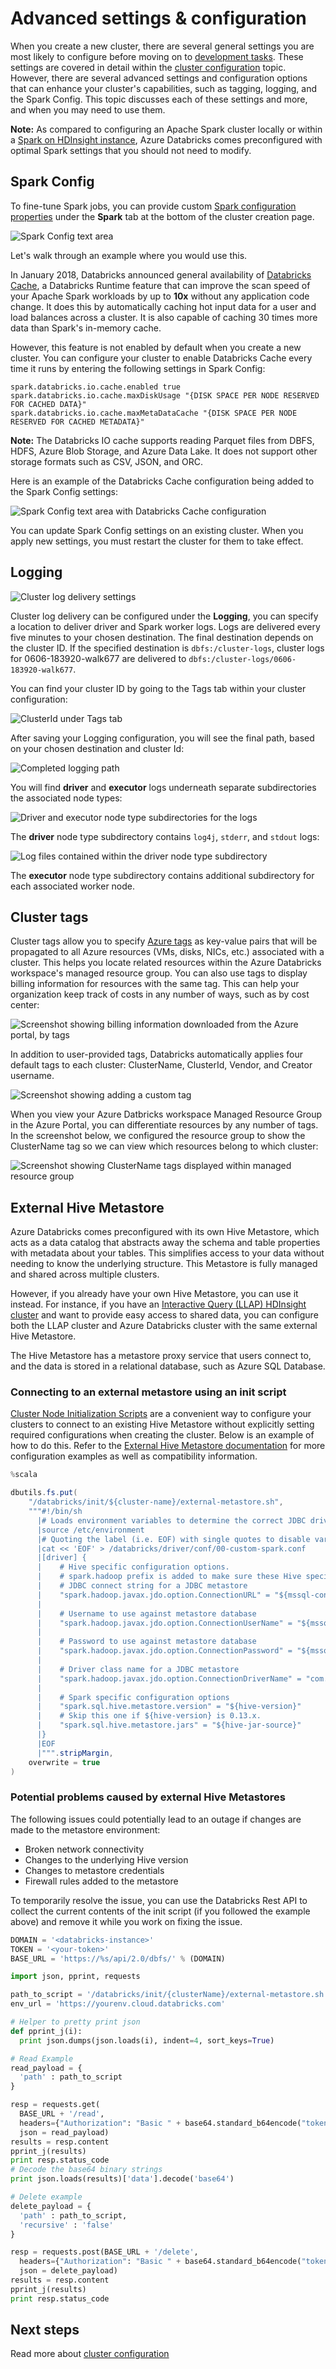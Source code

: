 # Advanced settings & configuration

When you create a new cluster, there are several general settings you are most likely to configure before moving on to [development tasks](../spark-apps/developing-spark-apps.md). These settings are covered in detail within the [cluster configuration](../configuration/clusters.md) topic. However, there are several advanced settings and configuration options that can enhance your cluster's capabilities, such as tagging, logging, and the Spark Config. This topic discusses each of these settings and more, and when you may need to use them.

**Note:** As compared to configuring an Apache Spark cluster locally or within a [Spark on HDInsight instance](), Azure Databricks comes preconfigured with optimal Spark settings that you should not need to modify.

## Spark Config

To fine-tune Spark jobs, you can provide custom [Spark configuration properties](http://spark.apache.org/docs/latest/configuration.html) under the **Spark** tab at the bottom of the cluster creation page.

![Spark Config text area](media/spark-config-blank.png 'Spark Config')

Let's walk through an example where you would use this.

In January 2018, Databricks announced general availability of [Databricks Cache](https://docs.azuredatabricks.net/user-guide/databricks-io-cache.html#databricks-io-cache), a Databricks Runtime feature that can improve the scan speed of your Apache Spark workloads by up to **10x** without any application code change. It does this by automatically caching hot input data for a user and load balances across a cluster. It is also capable of caching 30 times more data than Spark's in-memory cache.

However, this feature is not enabled by default when you create a new cluster. You can configure your cluster to enable Databricks Cache every time it runs by entering the following settings in Spark Config:

```
spark.databricks.io.cache.enabled true
spark.databricks.io.cache.maxDiskUsage "{DISK SPACE PER NODE RESERVED FOR CACHED DATA}"
spark.databricks.io.cache.maxMetaDataCache "{DISK SPACE PER NODE RESERVED FOR CACHED METADATA}"
```

**Note:** The Databricks IO cache supports reading Parquet files from DBFS, HDFS, Azure Blob Storage, and Azure Data Lake. It does not support other storage formats such as CSV, JSON, and ORC.

Here is an example of the Databricks Cache configuration being added to the Spark Config settings:

![Spark Config text area with Databricks Cache configuration](media/spark-config-databricks-cache.png 'Spark Config')

You can update Spark Config settings on an existing cluster. When you apply new settings, you must restart the cluster for them to take effect.

## Logging

![Cluster log delivery settings](media/logging-configuration.png 'Logging')

Cluster log delivery can be configured under the **Logging**, you can specify a location to deliver driver and Spark worker logs. Logs are delivered every five minutes to your chosen destination. The final destination depends on the cluster ID. If the specified destination is `dbfs:/cluster-logs`, cluster logs for 0606-183920-walk677 are delivered to `dbfs:/cluster-logs/0606-183920-walk677`.

You can find your cluster ID by going to the Tags tab within your cluster configuration:

![ClusterId under Tags tab](media/cluster-id.png 'Tags')

After saving your Logging configuration, you will see the final path, based on your chosen destination and cluster Id:

![Completed logging path](media/logging-path.png 'Logging')

You will find **driver** and **executor** logs underneath separate subdirectories the associated node types:

![Driver and executor node type subdirectories for the logs](media/logging-subdirectories.png 'Logging')

The **driver** node type subdirectory contains `log4j`, `stderr`, and `stdout` logs:

![Log files contained within the driver node type subdirectory](media/logging-log-files.png 'Log files within driver node subdirectory')

The **executor** node type subdirectory contains additional subdirectory for each associated worker node.

## Cluster tags

Cluster tags allow you to specify [Azure tags](https://docs.microsoft.com/azure/azure-resource-manager/resource-group-using-tags) as key-value pairs that will be propagated to all Azure resources (VMs, disks, NICs, etc.) associated with a cluster. This helps you locate related resources within the Azure Databricks workspace's managed resource group. You can also use tags to display billing information for resources with the same tag. This can help your organization keep track of costs in any number of ways, such as by cost center:

![Screenshot showing billing information downloaded from the Azure portal, by tags](media/azure-billing-by-tags.png 'Azure billing by tags')

In addition to user-provided tags, Databricks automatically applies four default tags to each cluster: ClusterName, ClusterId, Vendor, and Creator username.

![Screenshot showing adding a custom tag](media/tags-adding-custom-tag.png 'Tags')

When you view your Azure Datbricks workspace Managed Resource Group in the Azure Portal, you can differentiate resources by any number of tags. In the screenshot below, we configured the resource group to show the ClusterName tag so we can view which resources belong to which cluster:

![Screenshot showing ClusterName tags displayed within managed resource group](media/tags-managed-resource-group.png 'ClusterName tags displayed in managed resource group')

## External Hive Metastore

Azure Databricks comes preconfigured with its own Hive Metastore, which acts as a data catalog that abstracts away the schema and table properties with metadata about your tables. This simplifies access to your data without needing to know the underlying structure. This Metastore is fully managed and shared across multiple clusters.

However, if you already have your own Hive Metastore, you can use it instead. For instance, if you have an [Interactive Query (LLAP) HDInsight cluster](https://docs.microsoft.com/azure/hdinsight/interactive-query/apache-interactive-query-get-started) and want to provide easy access to shared data, you can configure both the LLAP cluster and Azure Databricks cluster with the same external Hive Metastore.

The Hive Metastore has a metastore proxy service that users connect to, and the data is stored in a relational database, such as Azure SQL Database.

### Connecting to an external metastore using an init script

[Cluster Node Initialization Scripts](https://docs.azuredatabricks.net/user-guide/clusters/init-scripts.html#init-scripts) are a convenient way to configure your clusters to connect to an existing Hive Metastore without explicitly setting required configurations when creating the cluster. Below is an example of how to do this. Refer to the [External Hive Metastore documentation](https://docs.azuredatabricks.net/user-guide/advanced/external-hive-metastore.html#id1) for more configuration examples as well as compatibility information.

```java
%scala

dbutils.fs.put(
    "/databricks/init/${cluster-name}/external-metastore.sh",
    """#!/bin/sh
      |# Loads environment variables to determine the correct JDBC driver to use.
      |source /etc/environment
      |# Quoting the label (i.e. EOF) with single quotes to disable variable interpolation.
      |cat << 'EOF' > /databricks/driver/conf/00-custom-spark.conf
      |[driver] {
      |    # Hive specific configuration options.
      |    # spark.hadoop prefix is added to make sure these Hive specific options will propagate to the metastore client.
      |    # JDBC connect string for a JDBC metastore
      |    "spark.hadoop.javax.jdo.option.ConnectionURL" = "${mssql-connection-string}"
      |
      |    # Username to use against metastore database
      |    "spark.hadoop.javax.jdo.option.ConnectionUserName" = "${mssql-username}"
      |
      |    # Password to use against metastore database
      |    "spark.hadoop.javax.jdo.option.ConnectionPassword" = "${mssql-password}"
      |
      |    # Driver class name for a JDBC metastore
      |    "spark.hadoop.javax.jdo.option.ConnectionDriverName" = "com.microsoft.sqlserver.jdbc.SQLServerDriver"
      |
      |    # Spark specific configuration options
      |    "spark.sql.hive.metastore.version" = "${hive-version}"
      |    # Skip this one if ${hive-version} is 0.13.x.
      |    "spark.sql.hive.metastore.jars" = "${hive-jar-source}"
      |}
      |EOF
      |""".stripMargin,
    overwrite = true
)
```

### Potential problems caused by external Hive Metastores

The following issues could potentially lead to an outage if changes are made to the metastore environment:

- Broken network connectivity
- Changes to the underlying Hive version
- Changes to metastore credentials
- Firewall rules added to the metastore

To temporarily resolve the issue, you can use the Databricks Rest API to collect the current contents of the init script (if you followed the example above) and remove it while you work on fixing the issue.

```python
DOMAIN = '<databricks-instance>'
TOKEN = '<your-token>'
BASE_URL = 'https://%s/api/2.0/dbfs/' % (DOMAIN)

import json, pprint, requests

path_to_script = '/databricks/init/{clusterName}/external-metastore.sh'
env_url = 'https://yourenv.cloud.databricks.com'

# Helper to pretty print json
def pprint_j(i):
  print json.dumps(json.loads(i), indent=4, sort_keys=True)

# Read Example
read_payload = {
  'path' : path_to_script
}

resp = requests.get(
  BASE_URL + '/read',
  headers={"Authorization": "Basic " + base64.standard_b64encode("token:" + TOKEN)},
  json = read_payload)
results = resp.content
pprint_j(results)
print resp.status_code
# Decode the base64 binary strings
print json.loads(results)['data'].decode('base64')

# Delete example
delete_payload = {
  'path' : path_to_script,
  'recursive' : 'false'
}

resp = requests.post(BASE_URL + '/delete',
  headers={"Authorization": "Basic " + base64.standard_b64encode("token:" + TOKEN)},
  json = delete_payload)
results = resp.content
pprint_j(results)
print resp.status_code
```

## Next steps

Read more about [cluster configuration](../configuration/clusters.md)
